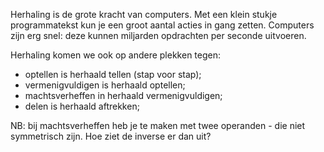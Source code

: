 Herhaling is de grote kracht van computers. Met een klein stukje programmatekst kun je een groot aantal acties in gang zetten. Computers zijn erg snel: deze kunnen miljarden opdrachten per seconde uitvoeren.

Herhaling komen we ook op andere plekken tegen:

* optellen is herhaald tellen (stap voor stap);
* vermenigvuldigen is herhaald optellen;
* machtsverheffen in herhaald vermenigvuldigen;
* delen is herhaald aftrekken;

NB: bij machtsverheffen heb je te maken met twee operanden - die niet symmetrisch zijn. Hoe ziet de inverse er dan uit?

